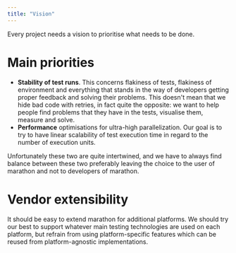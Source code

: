 ```yaml
---
title: "Vision"
---
```


Every project needs a vision to prioritise what needs to be done.

# Main priorities

* **Stability of test runs**. This concerns flakiness of tests, flakiness of environment and everything that stands in the way of developers getting proper feedback and solving their problems. This doesn't mean that we hide bad code with retries, in fact quite the opposite: we want to help people find problems that they have in the tests, visualise them, measure and solve.
* **Performance** optimisations for ultra-high parallelization. Our goal is to try to have linear scalability of test execution time in regard to the number of execution units.

Unfortunately these two are quite intertwined, and we have to always find balance between these two preferably leaving the choice to the user of marathon and not to developers of marathon.

# Vendor extensibility
It should be easy to extend marathon for additional platforms. We should try our best to support whatever main testing technologies are used
on each platform, but refrain from using platform-specific features which can be reused from platform-agnostic implementations.
